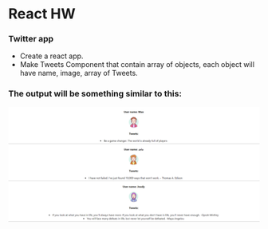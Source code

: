 # React HW

### Twitter app
* Create a react app.
* Make Tweets Component that contain array of objects, each object will have name, image, array of Tweets.
### The output will be something similar to this:
![Output](Output.png)
